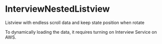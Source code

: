 # InterviewNestedListview
Listview with endless scroll data and keep state position when rotate

To dynamically loading the data, it requires turning on Interview Service on AWS.
